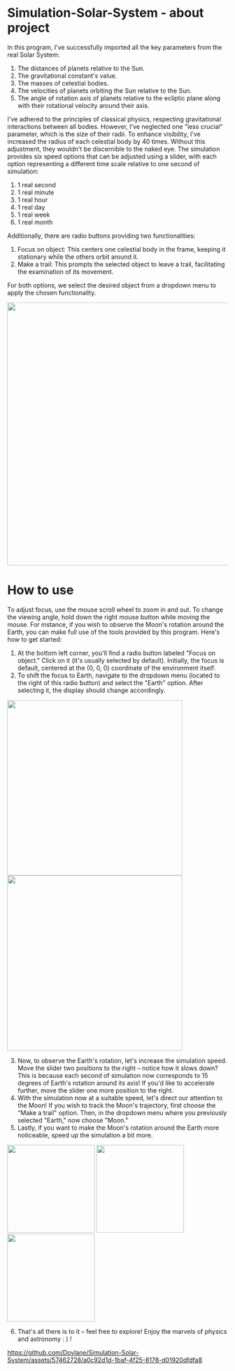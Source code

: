 # Simulation-Solar-System - about project

In this program, I've successfully imported all the key parameters from the real Solar System:
1. The distances of planets relative to the Sun.
2. The gravitational constant's value.
3. The masses of celestial bodies.
4. The velocities of planets orbiting the Sun relative to the Sun.
5. The angle of rotation axis of planets relative to the ecliptic plane along with their rotational velocity around their axis.

I've adhered to the principles of classical physics, respecting gravitational interactions between all bodies.
However, I've neglected one "less crucial" parameter, which is the size of their radii. To enhance visibility, I've increased the radius of each celestial body by 40 times. Without this adjustment, they wouldn't be discernible to the naked eye.
The simulation provides six speed options that can be adjusted using a slider, with each option representing a different time scale relative to one second of simulation:
1. 1 real second
2. 1 real minute
3. 1 real hour 
4. 1 real day
5. 1 real week
6. 1 real month 

Additionally, there are radio buttons providing two functionalities:
1. Focus on object: This centers one celestial body in the frame, keeping it stationary while the others orbit around it.
2. Make a trail: This prompts the selected object to leave a trail, facilitating the examination of its movement.

For both options, we select the desired object from a dropdown menu to apply the chosen functionality.

<img src ="https://github.com/Dovlane/Simulation-Solar-System/assets/57462728/d1062772-fbc2-4d01-9af9-34f3944cb629" width = "600">

# How to use

To adjust focus, use the mouse scroll wheel to zoom in and out. To change the viewing angle, hold down the right mouse button while moving the mouse.
For instance, if you wish to observe the Moon's rotation around the Earth, you can make full use of the tools provided by this program.
Here's how to get started:
1. At the bottom left corner, you'll find a radio button labeled "Focus on object." Click on it (it's usually selected by default). Initially, the focus is default, centered at the (0, 0, 0) coordinate of the environment itself.
2. To shift the focus to Earth, navigate to the dropdown menu (located to the right of this radio button) and select the "Earth" option. After selecting it, the display should change accordingly.
<p float="left">
  <img src ="https://github.com/Dovlane/Simulation-Solar-System/assets/57462728/12b15355-1958-4099-a33b-f77d7a85d70a" width = "400" />
  <img src ="https://github.com/Dovlane/Simulation-Solar-System/assets/57462728/d7d2d69a-184a-4da6-80b4-1913714d8e06" width = "400" />
</p>

3. Now, to observe the Earth's rotation, let's increase the simulation speed. Move the slider two positions to the right – notice how it slows down? This is because each second of simulation now corresponds to 15 degrees of Earth's rotation around its axis! If you'd like to accelerate further, move the slider one more position to the right.
4. With the simulation now at a suitable speed, let's direct our attention to the Moon! If you wish to track the Moon's trajectory, first choose the "Make a trail" option. Then, in the dropdown menu where you previously selected "Earth," now choose "Moon."
5. Lastly, if you want to make the Moon's rotation around the Earth more noticeable, speed up the simulation a bit more.
<p float="left">
  <img src ="https://github.com/Dovlane/Simulation-Solar-System/assets/57462728/f0ce3e55-091f-4991-a3b5-446130129f73" height = "200">
  <img src ="https://github.com/Dovlane/Simulation-Solar-System/assets/57462728/c2a273be-9fb4-454a-a62d-50b8a33900db" height = "200">
  <img src ="https://github.com/Dovlane/Simulation-Solar-System/assets/57462728/44b1efe3-be6f-4f21-93c5-a63cf035faec" height = "200">
</p>

6. That's all there is to it – feel free to explore! Enjoy the marvels of physics and astronomy : ) !

https://github.com/Dovlane/Simulation-Solar-System/assets/57462728/a0c92d1d-1baf-4f25-8178-d01920dfdfa8



